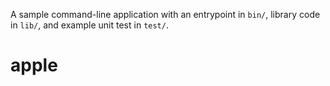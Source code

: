 A sample command-line application with an entrypoint in `bin/`, library code
in `lib/`, and example unit test in `test/`.
# apple
